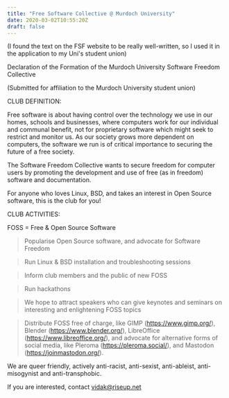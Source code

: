 ```yaml
---
title: "Free Software Collective @ Murdoch University"
date: 2020-03-02T10:55:20Z
draft: false
---
```


(I found the text on the FSF website to be really well-written, so I
used it in the application to my Uni's student union)

Declaration of the Formation of the Murdoch University Software Freedom
Collective

(Submitted for affiliation to the Murdoch University student union)

CLUB DEFINITION:

Free software is about having control over the technology we use in our
homes, schools and businesses, where computers work for our individual
and communal benefit, not for proprietary software which might seek to
restrict and monitor us. As our society grows more dependent on
computers, the software we run is of critical importance to securing the
future of a free society.

The Software Freedom Collective wants to secure freedom for computer
users by promoting the development and use of free (as in freedom)
software and documentation.

For anyone who loves Linux, BSD, and takes an interest in Open Source
software, this is the club for you!

CLUB ACTIVITIES:

FOSS = Free & Open Source Software

> Popularise Open Source software, and advocate for Software Freedom

> Run Linux & BSD installation and troubleshooting sessions

> Inform club members and the public of new FOSS

> Run hackathons

> We hope to attract speakers who can give keynotes and seminars on interesting 
and enlightening FOSS topics

> Distribute FOSS free of charge, like GIMP (https://www.gimp.org/), Blender 
(https://www.blender.org/), LibreOffice (https://www.libreoffice.org/), and 
advocate for alternative forms of social media, like Pleroma 
(https://pleroma.social/), and Mastodon (https://joinmastodon.org/).

We are queer friendly, actively anti-racist, anti-sexist, anti-ableist,
anti-misogynist and anti-transphobic.

If you are interested, contact vidak@riseup.net
